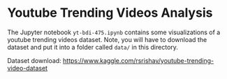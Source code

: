 # Youtube Trending Videos Analysis

The Jupyter notebook `yt-bdi-475.ipynb` contains some visualizations of a youtube trending videos dataset. Note, you will have to download the dataset and put it into a folder called `data/` in this directory.

Dataset download: https://www.kaggle.com/rsrishav/youtube-trending-video-dataset
